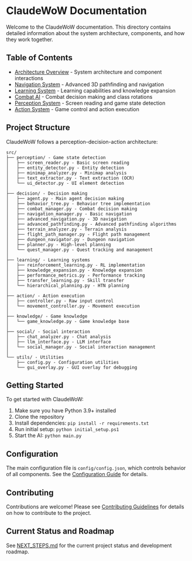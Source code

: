 # ClaudeWoW Documentation

Welcome to the ClaudeWoW documentation. This directory contains detailed information about the system architecture, components, and how they work together.

## Table of Contents

- [Architecture Overview](architecture.md) - System architecture and component interactions
- [Navigation System](navigation.md) - Advanced 3D pathfinding and navigation
- [Learning System](learning.md) - Learning capabilities and knowledge expansion
- [Combat AI](combat.md) - Combat decision making and class rotations
- [Perception System](perception.md) - Screen reading and game state detection
- [Action System](action.md) - Game control and action execution

## Project Structure

ClaudeWoW follows a perception-decision-action architecture:

```
src/
├── perception/ - Game state detection
│   ├── screen_reader.py - Basic screen reading
│   ├── entity_detector.py - Entity detection
│   ├── minimap_analyzer.py - Minimap analysis
│   ├── text_extractor.py - Text extraction (OCR)
│   └── ui_detector.py - UI element detection
│
├── decision/ - Decision making
│   ├── agent.py - Main agent decision making
│   ├── behavior_tree.py - Behavior tree implementation
│   ├── combat_manager.py - Combat decision making
│   ├── navigation_manager.py - Basic navigation
│   ├── advanced_navigation.py - 3D navigation
│   ├── advanced_pathfinding.py - Advanced pathfinding algorithms
│   ├── terrain_analyzer.py - Terrain analysis
│   ├── flight_path_manager.py - Flight path management
│   ├── dungeon_navigator.py - Dungeon navigation
│   ├── planner.py - High-level planning
│   └── quest_manager.py - Quest tracking and management
│
├── learning/ - Learning systems
│   ├── reinforcement_learning.py - RL implementation
│   ├── knowledge_expansion.py - Knowledge expansion
│   ├── performance_metrics.py - Performance tracking
│   ├── transfer_learning.py - Skill transfer
│   └── hierarchical_planning.py - HTN planning
│
├── action/ - Action execution
│   ├── controller.py - Raw input control
│   └── movement_controller.py - Movement execution
│
├── knowledge/ - Game knowledge
│   └── game_knowledge.py - Game knowledge base
│
├── social/ - Social interaction
│   ├── chat_analyzer.py - Chat analysis
│   ├── llm_interface.py - LLM interface
│   └── social_manager.py - Social interaction management
│
└── utils/ - Utilities
    ├── config.py - Configuration utilities
    └── gui_overlay.py - GUI overlay for debugging
```

## Getting Started

To get started with ClaudeWoW:

1. Make sure you have Python 3.9+ installed
2. Clone the repository
3. Install dependencies: `pip install -r requirements.txt`
4. Run initial setup: `python initial_setup.ps1`
5. Start the AI: `python main.py`

## Configuration

The main configuration file is `config/config.json`, which controls behavior of all components. See the [Configuration Guide](configuration.md) for details.

## Contributing

Contributions are welcome! Please see [Contributing Guidelines](../CONTRIBUTING.md) for details on how to contribute to the project.

## Current Status and Roadmap

See [NEXT_STEPS.md](../NEXT_STEPS.md) for the current project status and development roadmap.